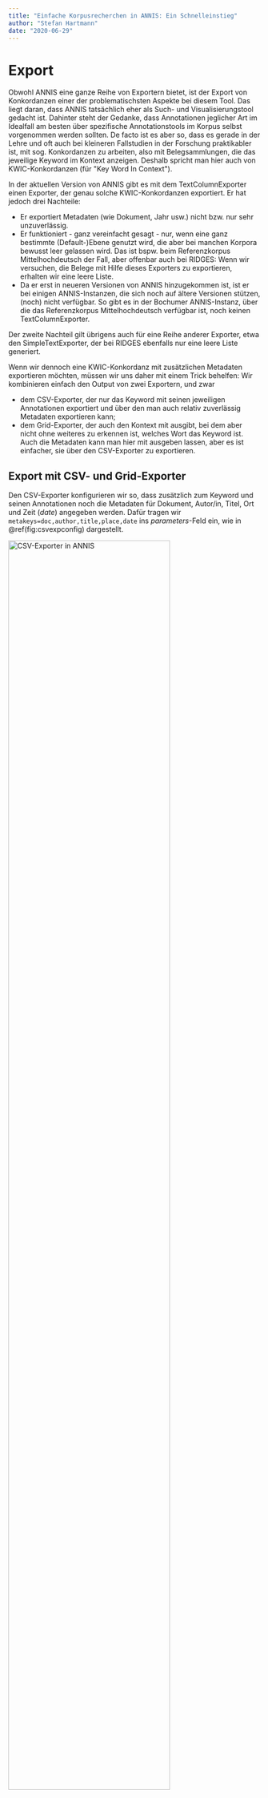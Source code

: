 ```yaml
---
title: "Einfache Korpusrecherchen in ANNIS: Ein Schnelleinstieg"
author: "Stefan Hartmann"
date: "2020-06-29"
---
```





# Export

Obwohl ANNIS eine ganze Reihe von Exportern bietet, ist der Export von Konkordanzen einer der problematischsten Aspekte bei diesem Tool. Das liegt daran, dass ANNIS tatsächlich eher als Such- und Visualisierungstool gedacht ist. Dahinter steht der Gedanke, dass Annotationen jeglicher Art im Idealfall am besten über spezifische Annotationstools im Korpus selbst vorgenommen werden sollten. De facto ist es aber so, dass es gerade in der Lehre und oft auch bei kleineren Fallstudien in der Forschung praktikabler ist, mit sog. Konkordanzen zu arbeiten, also mit Belegsammlungen, die das jeweilige Keyword im Kontext anzeigen. Deshalb spricht man hier auch von KWIC-Konkordanzen (für "Key Word In Context"). 

In der aktuellen Version von ANNIS gibt es mit dem TextColumnExporter einen Exporter, der genau solche KWIC-Konkordanzen exportiert. Er hat jedoch drei Nachteile:

- Er exportiert Metadaten (wie Dokument, Jahr usw.) nicht bzw. nur sehr unzuverlässig.
- Er funktioniert - ganz vereinfacht gesagt - nur, wenn eine ganz bestimmte (Default-)Ebene genutzt wird, die aber bei manchen Korpora bewusst leer gelassen wird. Das ist bspw. beim Referenzkorpus Mittelhochdeutsch der Fall, aber offenbar auch bei RIDGES: Wenn wir versuchen, die Belege mit Hilfe dieses Exporters zu exportieren, erhalten wir eine leere Liste.
- Da er erst in neueren Versionen von ANNIS hinzugekommen ist, ist er bei einigen ANNIS-Instanzen, die sich noch auf ältere Versionen stützen, (noch) nicht verfügbar. So gibt es in der Bochumer ANNIS-Instanz, über die das Referenzkorpus Mittelhochdeutsch verfügbar ist, noch keinen TextColumnExporter.

Der zweite Nachteil gilt übrigens auch für eine Reihe anderer Exporter, etwa den SimpleTextExporter, der bei RIDGES ebenfalls nur eine leere Liste generiert.

Wenn wir dennoch eine KWIC-Konkordanz mit zusätzlichen Metadaten exportieren möchten, müssen wir uns daher mit einem Trick behelfen: Wir kombinieren einfach den Output von zwei Exportern, und zwar

- dem CSV-Exporter, der nur das Keyword mit seinen jeweiligen Annotationen exportiert und über den man auch relativ zuverlässig Metadaten exportieren kann;
- dem Grid-Exporter, der auch den Kontext mit ausgibt, bei dem aber nicht ohne weiteres zu erkennen ist, welches Wort das Keyword ist. Auch die Metadaten kann man hier mit ausgeben lassen, aber es ist einfacher, sie über den CSV-Exporter zu exportieren.


## Export mit CSV- und Grid-Exporter

Den CSV-Exporter konfigurieren wir so, dass zusätzlich zum Keyword und seinen Annotationen noch die Metadaten für Dokument, Autor/in, Titel, Ort und Zeit (*date*) angegeben werden. Dafür tragen wir `metakeys=doc,author,title,place,date` ins *parameters*-Feld ein, wie in \@ref(fig:csvexpconfig) dargestellt.

<div class="figure">
<img src="docs/fig/csv_exporter_config.png" alt="CSV-Exporter in ANNIS" width="80%" height="80%" />
<p class="caption">(\#fig:csvexpconfig)CSV-Exporter in ANNIS</p>
</div>

Wir erhalten nun ein Textdokument, das wir in einem Texteditor wie Notepad++ (Windows) oder BBEdit (Mac) öffnen und in eine Excel- oder Calc-Tabelle copy&pasten können. In den meisten Fällen klappt das reibungslos, ohne dass wir über den Textimport-Assistenten nachjustieren müssen; falls der Import doch nicht einwandfrei klappt, können wir uns grundsätzlich an den in [diesem](https://empirical-linguistics.github.io/korpus-schnelleinstieg/von-der-fragestellung-zur-konkordanz.html#import-in-ein-tabellenkalkulationsprogramm) Tutorial gegebenen Anleitungen orientieren, nur dass wir es in diesem Fall nicht mit einer komma-, sondern mit einer tabseparierten Datei zu tun haben und das im Textimport-Assistenten entsprechend angeben müssen. \@ref(fig:importexcel) zeigt, wie man die passenden Einstellungen im Textimport-Assistenten vornimmt.

<div class="figure">
<img src="docs/fig/csv_export_kopieren.gif" alt="CSV-Export in Excel kopieren" width="80%" height="80%" />
<p class="caption">(\#fig:importexcel)CSV-Export in Excel kopieren</p>
</div>

Nun haben wir also eine Tabelle, die das Keyword, seine Annotationen und die Metadaten enthält, aber noch keinen Kontext. Der Kontext ist aber in vielen Fällen sehr wichtig - gerade, wenn wir die Konkordanz mit zusätzlichen, manuellen Annotationen ergänzen wollen. Beispielsweise könnte es bei der Untersuchung von Diminutiven spannend sein, zu schauen, was genau diminuiert wird - Bezeichnungen für Menschen, Tiere, Objekte? Und hier brauchen wir den Kontext, um zu sehen, ob bspw. *Weibchen* sich auf ein weibliches Tier oder auf eine Frau bezieht. Im Gegenwartsdeutschen wäre die letztere Lesart zwar nicht mehr wirklich denkbar, aber gerade bei historischen Daten kann man sich oft nicht auf die muttersprachliche Intuition verlassen, weshalb der Kontext umso wichtiger ist, um verschiedene mögliche Bedeutungsvarianten zu desambiguieren.

Hier kommt nun der GridExporter ins Spiel. Da wir in der gerade generierten Tabelle fast alle Informationen, die uns interessieren, schon haben, nur eben nicht den Kontext, konfigurieren wir den GridExporter so, dass er uns nur die normalisierte Transkriptionsebene ("norm") ausgibt und sonst nichts. Dafür tragen wir, wie in \@ref(fig:gridexportoptions) gezeigt, `norm` ins "Annotation Keys"-Feld ein und `numbers=false` ins *Parameters*-Feld. Letzteres verhindert, dass nach jedem Token Zahlen in eckigen Klammern angegeben werden, deren Funktion an dieser Stelle nicht allzu interessant ist.


<div class="figure">
<img src="docs/fig/grid_export_options.png" alt="CSV-Export in Excel kopieren" width="80%" height="80%" />
<p class="caption">(\#fig:gridexportoptions)CSV-Export in Excel kopieren</p>
</div>

Nun können wir die Daten aus dem GridExporter wiederum in einem Texteditor wie Notepad++ oder BBEdit öffnen und in die existierende Excel-Tabelle kopieren, wie in \@ref(fig:gridtoexcel) gezeigt. Dafür müssen wir zunächst die leeren Zeilen entfernen, indem wir im Texteditor `^\n` durch nichts ersetzen. ^ ist ein regulärer Ausdruck, der für den Anfang (hier: Zeilenanfang) steht, während \\n für einen Zeilenumbruch steht. Zusammengenommen sucht dieser reguläre Ausdruck also nach Zeilen, in denen ein Zeilenumbruch direkt am Zeilenanfang steht, ergo: nach leeren Zeilen. Auch dies ist in \@ref(fig:gridtoexcel) dargestellt.

<div class="figure">
<img src="docs/fig/grid_to_excel.gif" alt="CSV-Export in Excel kopieren" width="80%" height="80%" />
<p class="caption">(\#fig:gridtoexcel)CSV-Export in Excel kopieren</p>
</div>

Et voilà, nun haben wir uns eine (halbwegs) schöne KWIC-Tabelle gebastelt, soweit die begrenzten Exportmöglichkeiten von ANNIS dies zulassen. 

Gegenüber anderen KWIC-Tabellen hat das so erstellte Spreadsheet aber den Nachteil, dass das Keyword nicht in einer eigenen Spalte steht und somit nicht ohne weiteres zu erkennen ist. Auch hier können wir uns aber mit einem Trick behelfen, um es wenigstens hervorzuheben.


## Keyword hervorheben mit einem Excel-Makro

Eines vorab: Der folgende Trick funktioniert nur in Microsoft Excel (nicht in LibreOffice Calc) - und auch dort nur, wenn Makros aktiviert sind. Dafür brauchen Sie Administratorrechte, die Sie auf vielen Arbeitsplatz-PCs standardmäßig nicht haben. Unter Windows müssen Sie ggf. zunächst die [Office-Entwicklertools](https://support.microsoft.com/de-de/office/anzeigen-der-registerkarte-entwicklertools-e1192344-5e56-4d45-931b-e5fd9bea2d45) aktivieren, bevor Sie mit Makros arbeiten können - mit einer schnellen Internet-Suche können Sie relativ einfach herausfinden, wie genau Sie in Ihrer Office-Version Makros aktivieren können, wenn sie noch nicht aktiviert sind.

Beachten Sie bitte, dass Makros ein Sicherheitsrisiko darstellen können. Verwenden Sie daher immer nur Makros aus vertrauenswürdigen Quellen oder solche, die Sie selbst aufgezeichnet bzw. programmiert haben!

Makros kann man auf unterschiedliche Art und Weise erstellen: Auf der einen Seite kann man eine Tätigkeit, die man in einem Office-Programm ausführt, "aufzeichnen", um sie dann automatisiert immer wieder ausführen zu können. Auf der anderen Seite kann man mit Hilfe der VisualBasic-Programmiersprache (VBA) komplexere Makros programmieren. Letzteres wollen wir nun tun. (Disclaimer: Ich habe wenig Ahnung von VBA und habe Frankenstein-mäßig Codebausteine aus unterschiedlichen Quellen zusammengesetzt, z.B. von [hier](https://www.mrexcel.com/board/threads/conditional-formatting-highlight-only-certain-words-in-cell-text.455752/). Aber hey, es funktioniert!)

Um ein Makro zu erstellen, das die in der Lemma-Spalte angegebenen Strings in der KWIC-Spalte erkennt und hervorhebt, copy&pasten Sie einfach den folgenden Code in das VBA-Makro-Fenster und führen Sie das Makro aus.
 
 

```polyglot

Sub highlightwords()
  Dim rCell As Range
  Dim lPos As Long, lComp As Long, lLngth As Long
  Dim sCell As String
  Dim sTxt As String
 
  Const bCase As Boolean = False  '<- True, wenn Groß- und Kleinschreibung beachtet werden soll
  
  'Anzahl der Zeilen bestimmen - es ist egal, welche Spalte wir hier nehmen,
  'solange sie nicht leer ist.
  k = Cells(Rows.Count, "O").End(xlUp).Row
  
  Application.ScreenUpdating = False
  lComp = 1 + bCase
  

  Columns("C").Font.ColorIndex = 1
  For Counter = 1 To k
  
  'Wenn das Keyword bei Ihnen in einer anderen Spalte als der dritten steht,
  'dann setzten Sie bitte hier die passende Zahl ein:
  
  Set curCell1 = Worksheets("Sheet1").Cells(Counter, 3)
  
  'Wenn der KWIC-Text bei Ihnen in einer anderen Spalte als der fünfzehnten steht,
  'dann setzten Sie bitte hier die passende Zahl ein:
  Set curCell2 = Worksheets("Sheet1").Cells(Counter, 15)
  sTxt = curCell1.Value
  lLngth = Len(sTxt)
  With curCell2
    .Font.ColorIndex = 1
    sCell = .Text
    lPos = InStr(1, sCell, sTxt, lComp)
      Do Until lPos = 0
        .Characters(lPos, lLngth).Font.ColorIndex = 5
        lPos = InStr(lPos + lLngth, sCell, sTxt, lComp)
      Loop
    End With
    Next Counter
  Application.ScreenUpdating = True
End Sub

```

Das Makro sucht Strings aus einer Spalte (hier: der dritten) in einer anderen Spalte (hier: der fünfzehnten) und hebt sie dort hervor. Natürlich können Sie das Makro so anpassen, dass auch andere Spalten als Quell- bzw. Zielspalten dienen und es somit flexibel für Ihre eigenen Zwecke einsetzen, auch solche, die gar nichts mit ANNIS zu tun haben. Im Idealfall sollte das genauso einfach funktionieren wie in \@ref(fig:excelmacros) dargestellt.


<div class="figure">
<img src="docs/fig/excelmacro.gif" alt="CSV-Export in Excel kopieren" width="80%" height="80%" />
<p class="caption">(\#fig:excelmacros)CSV-Export in Excel kopieren</p>
</div>

Nun haben wir eine KWIC-Konkodranz, mit der wir gut weiterarbeiten können und die wir z.B. mit weiteren Annotationsspalten ergänzen können.

Das alles ist natürlich nur eine Behelfsmaßnahme: Wer sich mit Programmiersprachen, regulären Ausdrücken usw. auskennt, kann weitaus bessere Ergebnisse auf anderen Wegen effizienter erzielen. Zum Beispiel kann man erfreulicherweise sehr viele der über die diversen ANNIS-Instanzen verfügbaren Korpora auch herunterladen, z.B. über das [LAUDATIO-Repository](www.laudatio-repository.org/), und offline mit den Tools, mit denen man sich auskennt, durchsuchen. Aber denjenigen, die nur einmalig eine kleine Studie auf Grundlage von ANNIS-Exportdateien machen möchten, habe ich hiermit hoffentlich eine halbwegs nützliche Schritt-für-Schritt-Anleitung gegeben, die sich auch ohne tiefergehende Technikkenntnisse umsetzen lässt.
